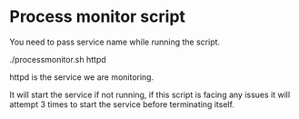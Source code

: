 # Process monitor script

You need to pass service name while running the script.

./processmonitor.sh httpd

httpd is the service we are monitoring.

It will start the service if not running, if this script is facing any issues it will attempt 3 times to start the service
before terminating itself.
